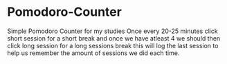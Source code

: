 # Pomodoro-Counter
Simple Pomodoro Counter for my studies
Once every 20-25 minutes click short session for a short break and once we have atleast 4 we should then click long session for a long sessions break
this will log the last session to help us remember the amount of sessions we did each time.
